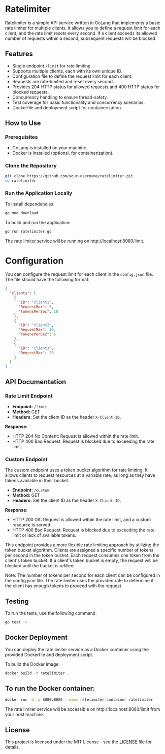 # Ratelimiter

Ratelimiter is a simple API service written in GoLang that implements a basic rate limiter for multiple clients. It allows you to define a request limit for each client, and the rate limit resets every second. If a client exceeds its allowed number of requests within a second, subsequent requests will be blocked.

## Features

- Single endpoint `/limit` for rate limiting.
- Supports multiple clients, each with its own unique ID.
- Configuration file to define the request limit for each client.
- Requests are rate-limited and reset every second.
- Provides 204 HTTP status for allowed requests and 400 HTTP status for blocked requests.
- Concurrency handling to ensure thread-safety.
- Test coverage for basic functionality and concurrency scenarios.
- Dockerfile and deployment script for containerization.

## How to Use

### Prerequisites

- GoLang is installed on your machine.
- Docker is installed (optional, for containerization).

### Clone the Repository

```bash
git clone https://github.com/your-username/ratelimiter.git
cd ratelimiter
```

### Run the Application Locally

To install dependencies:

```sh
go mod download
```

To build and run the application:

```sh
go run ratelimiter.go
```

The rate limiter service will be running on http://localhost:8080/limit.

# Configuration

You can configure the request limit for each client in the `config.json` file. The file should have the following format:

```json
{
  "clients": [
    {
      "ID": "client1",
      "RequestMax": 5,
      "TokensPerSec": 10
    },
    {
      "ID": "client2",
      "RequestMax": 10,
      "TokensPerSec": 5
    },
    {
      "ID": "client3",
      "RequestMax": 20
    }
  ]
}
```

## API Documentation

### Rate Limit Endpoint

- **Endpoint:** `/limit`
- **Method:** GET
- **Headers:** Set the client ID as the header `X-Client-ID`.

**Response:**

- HTTP 204 No Content: Request is allowed within the rate limit.
- HTTP 400 Bad Request: Request is blocked due to exceeding the rate limit.

### Custom Endpoint

The custom endpoint uses a token bucket algorithm for rate limiting. It allows clients to request resources at a variable rate, as long as they have tokens available in their bucket.

- **Endpoint:** `/custom`
- **Method:** GET
- **Headers:** Set the client ID as the header `X-Client-ID`.

**Response:**

- HTTP 200 OK: Request is allowed within the rate limit, and a custom resource is served.
- HTTP 400 Bad Request: Request is blocked due to exceeding the rate limit or lack of available tokens.

This endpoint provides a more flexible rate limiting approach by utilizing the token bucket algorithm. Clients are assigned a specific number of tokens per second in the token bucket. Each request consumes one token from the client's token bucket. If a client's token bucket is empty, the request will be blocked until the bucket is refilled.

Note: The number of tokens per second for each client can be configured in the config.json file. The rate limiter uses the provided rate to determine if the client has enough tokens to proceed with the request.

## Testing

To run the tests, use the following command:

```sh
go test -v
```

## Docker Deployment

You can deploy the rate limiter service as a Docker container using the provided Dockerfile and deployment script.

To build the Docker image:

```sh
docker build -t ratelimiter .
```

## To run the Docker container:

```sh
docker run -d -p 8080:8080 --name ratelimiter-container ratelimiter
```

The rate limiter service will be accessible on http://localhost:8080/limit from your host machine.

## License

This project is licensed under the MIT License - see the [LICENSE](LICENSE) file for details.




